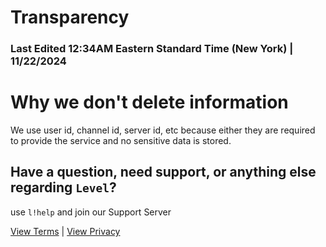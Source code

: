 # Transparency
### Last Edited 12:34AM Eastern Standard Time (New York) | 11/22/2024

# Why we don't delete information
We use user id, channel id, server id, etc because either they are required to provide the service and no sensitive data is stored.

## Have a question, need support, or anything else regarding `Level`?
use `l!help` and join our Support Server

[View Terms](terms.md) | [View Privacy](privacy.md)
